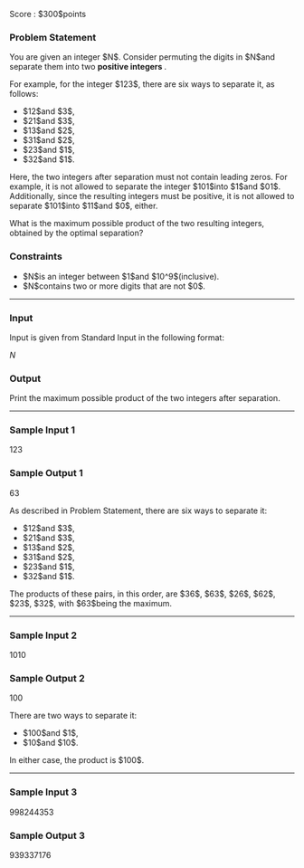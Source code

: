 
<div>

<span>

<span>

<p>
Score : $300$points
</p>

<div>

<section>

### **Problem Statement**

<p>
You are given an integer $N$. Consider permuting the digits in $N$and separate them into two 
<strong>
positive integers
</strong>
.
</p>

<p>
For example, for the integer $123$, there are six ways to separate it, as follows:
</p>

<ul>

<li>
$12$and $3$,
</li>

<li>
$21$and $3$,
</li>

<li>
$13$and $2$,
</li>

<li>
$31$and $2$,
</li>

<li>
$23$and $1$,
</li>

<li>
$32$and $1$.
</li>

</ul>

<p>
Here, the two integers after separation must not contain leading zeros. For example, it is not allowed to separate the integer $101$into $1$and $01$. Additionally, since the resulting integers must be positive, it is not allowed to separate $101$into $11$and $0$, either.
</p>

<p>
What is the maximum possible product of the two resulting integers, obtained by the optimal separation?
</p>

</section>

</div>

<div>

<section>

### **Constraints**

<ul>

<li>
$N$is an integer between $1$and $10^9$(inclusive).
</li>

<li>
$N$contains two or more digits that are not $0$.
</li>

</ul>

</section>

</div>

---

<div>

<div>

<section>

### **Input**

<p>
Input is given from Standard Input in the following format:
</p>

<div>

$N$
</div>

</section>

</div>

<div>

<section>

### **Output**

<p>
Print the maximum possible product of the two integers after separation.
</p>

</section>

</div>

</div>

---

<div>

<section>

### **Sample Input 1**

<div>

123

</div>

</section>

</div>

<div>

<section>

### **Sample Output 1**

<div>

63

</div>

<p>
As described in Problem Statement, there are six ways to separate it:
</p>

<ul>

<li>
$12$and $3$,
</li>

<li>
$21$and $3$,
</li>

<li>
$13$and $2$,
</li>

<li>
$31$and $2$,
</li>

<li>
$23$and $1$,
</li>

<li>
$32$and $1$.
</li>

</ul>

<p>
The products of these pairs, in this order, are $36$, $63$, $26$, $62$, $23$, $32$, with $63$being the maximum.
</p>

</section>

</div>

---

<div>

<section>

### **Sample Input 2**

<div>

1010

</div>

</section>

</div>

<div>

<section>

### **Sample Output 2**

<div>

100

</div>

<p>
There are two ways to separate it:
</p>

<ul>

<li>
$100$and $1$,
</li>

<li>
$10$and $10$.
</li>

</ul>

<p>
In either case, the product is $100$.
</p>

</section>

</div>

---

<div>

<section>

### **Sample Input 3**

<div>

998244353

</div>

</section>

</div>

<div>

<section>

### **Sample Output 3**

<div>

939337176

</div>

</section>

</div>

</span>

</span>

</div>
